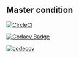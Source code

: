 ## Master condition ##
[![CircleCI](https://circleci.com/gh/bartosz6/Feree.CQRS/tree/master.svg?style=svg)](https://circleci.com/gh/bartosz6/Feree.CQRS/tree/master)

[![Codacy Badge](https://api.codacy.com/project/badge/Grade/bfcd78982d264796bafc892fe48d798e)](https://www.codacy.com/app/bartosz.k.gdz/Feree.CQRS?utm_source=github.com&amp;utm_medium=referral&amp;utm_content=bartosz6/Feree.CQRS&amp;utm_campaign=Badge_Grade)

[![codecov](https://codecov.io/gh/bartosz6/Feree.CQRS/branch/master/graph/badge.svg)](https://codecov.io/gh/bartosz6/Feree.CQRS)
